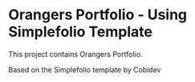 # Orangers Portfolio - Using Simplefolio Template
This project contains Orangers Portfolio.

Based on the Simplefolio template by Cobidev
